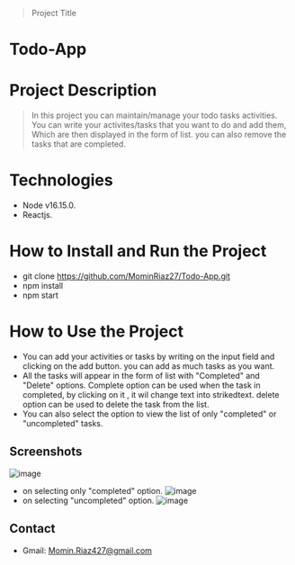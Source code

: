 > Project Title
# Todo-App
# Project Description
> In this project you can maintain/manage your todo tasks activities. You can write your activites/tasks that you want to do and add them, Which are then displayed in the form of list. you can also remove the tasks that are completed.
# Technologies
- Node v16.15.0.
- Reactjs.
# How to Install and Run the Project
- git clone https://github.com/MominRiaz27/Todo-App.git
- npm install
- npm start

# How to Use the Project
- You can add your activities or tasks by writing on the input field and clicking on the add button. you can add as much tasks as you want.
- All the tasks will appear in the form of list with "Completed" and "Delete" options. Complete option can be used when the task in completed, by clicking on it , it wil change text into strikedtext. delete option can be used to delete the task from the list. 
- You can also select the option to view the list of only "completed" or "uncompleted" tasks.
## Screenshots
![image](https://user-images.githubusercontent.com/93713996/182187172-be702672-632b-47ce-9ba4-9662d86aa01d.png)
- on selecting only "completed" option.
![image](https://user-images.githubusercontent.com/93713996/182187863-e29cd364-0052-47a7-89db-511b7fe6aba0.png)
- on selecting "uncompleted" option.
![image](https://user-images.githubusercontent.com/93713996/182187560-b8504e7f-95ec-4495-9e5b-f5abe5205ff4.png)

## Contact
- Gmail: Momin.Riaz427@gmail.com

